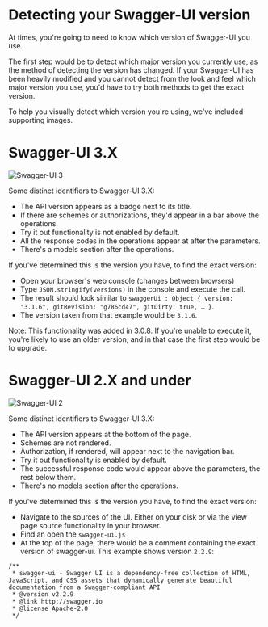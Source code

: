 # Detecting your Swagger-UI version

At times, you're going to need to know which version of Swagger-UI you use.

The first step would be to detect which major version you currently use, as the method of detecting the version has changed. If your Swagger-UI has been heavily modified and you cannot detect from the look and feel which major version you use, you'd have to try both methods to get the exact version.

To help you visually detect which version you're using, we've included supporting images.


# Swagger-UI 3.X

![Swagger-UI 3](../images/swagger-ui3.png)

Some distinct identifiers to Swagger-UI 3.X:
- The API version appears as a badge next to its title.
- If there are schemes or authorizations, they'd appear in a bar above the operations.
- Try it out functionality is not enabled by default.
- All the response codes in the operations appear at after the parameters.
- There's a models section after the operations.

If you've determined this is the version you have, to find the exact version:
- Open your browser's web console (changes between browsers)
- Type `JSON.stringify(versions)` in the console and execute the call.
- The result should look similar to `swaggerUi : Object { version: "3.1.6", gitRevision: "g786cd47", gitDirty: true, … }`.
- The version taken from that example would be `3.1.6`.

Note: This functionality was added in 3.0.8. If you're unable to execute it, you're likely to use an older version, and in that case the first step would be to upgrade.


# Swagger-UI 2.X and under

![Swagger-UI 2](../images/swagger-ui2.png)

Some distinct identifiers to Swagger-UI 3.X:
- The API version appears at the bottom of the page.
- Schemes are not rendered.
- Authorization, if rendered, will appear next to the navigation bar.
- Try it out functionality is enabled by default.
- The successful response code would appear above the parameters, the rest below them.
- There's no models section after the operations.

If you've determined this is the version you have, to find the exact version:
- Navigate to the sources of the UI. Either on your disk or via the view page source functionality in your browser.
- Find an open the `swagger-ui.js`
- At the top of the page, there would be a comment containing the exact version of swagger-ui. This example shows version `2.2.9`:

```
/**
 * swagger-ui - Swagger UI is a dependency-free collection of HTML, JavaScript, and CSS assets that dynamically generate beautiful documentation from a Swagger-compliant API
 * @version v2.2.9
 * @link http://swagger.io
 * @license Apache-2.0
 */
 ```

